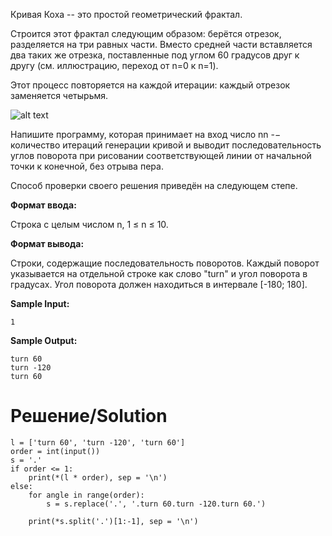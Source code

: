Кривая Коха -- это простой геометрический фрактал. 

Строится этот фрактал следующим образом: берётся отрезок, разделяется на три равных части. Вместо средней части вставляется два таких же отрезка, поставленные под углом 60 градусов друг к другу (см. иллюстрацию, переход от n=0 к n=1).

Этот процесс повторяется на каждой итерации: каждый отрезок заменяется четырьмя.

![alt text](https://ucarecdn.com/a24b9bbe-301d-4275-88b0-a4b7c8fef452/)



Напишите программу, которая принимает на вход число nn -− количество итераций генерации кривой и выводит последовательность углов поворота при рисовании соответствующей линии от начальной точки к конечной, без отрыва пера.

Способ проверки своего решения приведён на следующем степе.

**Формат ввода:**

Строка с целым числом n, 1 ≤ n ≤ 10.

**Формат вывода:**

Строки, содержащие последовательность поворотов. Каждый поворот указывается на отдельной строке как слово "turn" и угол поворота в градусах. Угол поворота должен находиться в интервале [-180; 180].

**Sample Input:**

`1`

**Sample Output:**

```
turn 60
turn -120
turn 60
```


# Решение/Solution

```
l = ['turn 60', 'turn -120', 'turn 60']
order = int(input())
s = '.'
if order <= 1:
    print(*(l * order), sep = '\n')
else:
    for angle in range(order):
        s = s.replace('.', '.turn 60.turn -120.turn 60.')

    print(*s.split('.')[1:-1], sep = '\n')
```